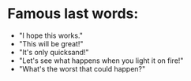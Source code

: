 # Famous last words:

* "I hope this works."
* "This will be great!"
* "It's only quicksand!"
* "Let's see what happens when you light it on fire!"
* "What's the worst that could happen?"
